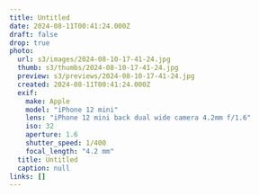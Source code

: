 ```yaml
---
title: Untitled
date: 2024-08-11T00:41:24.000Z
draft: false
drop: true
photo:
  url: s3/images/2024-08-10-17-41-24.jpg
  thumb: s3/thumbs/2024-08-10-17-41-24.jpg
  preview: s3/previews/2024-08-10-17-41-24.jpg
  created: 2024-08-11T00:41:24.000Z
  exif:
    make: Apple
    model: "iPhone 12 mini"
    lens: "iPhone 12 mini back dual wide camera 4.2mm f/1.6"
    iso: 32
    aperture: 1.6
    shutter_speed: 1/400
    focal_length: "4.2 mm"
  title: Untitled
  caption: null
links: []
---
```

